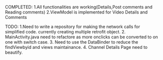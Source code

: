 COMPLETED:
1.All functionalities are working(Details,Post comments and Reading comments)
2.ViewModel is implemented for Video Details and Comments


TODO: 
1.Need to write a repository for making the network calls for simplified code. currently creating multiple retrofit object.
2. MainActivity.java need to refactore as more onclicks can be converted to on one with switch case.
3. Need to use the DataBinder to reduce the findViewbyid and views maintainance.
4. Channel Details Page need to beautify.
